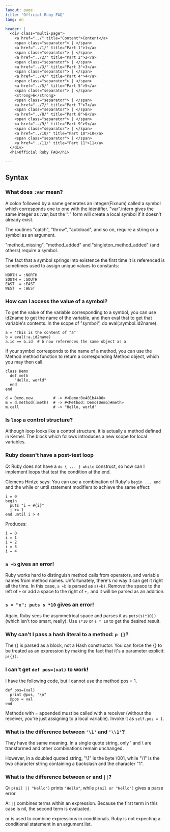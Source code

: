 ```yaml
---
layout: page
title: "Official Ruby FAQ"
lang: en

header: |
  <div class="multi-page">
    <a href="../" title="Content">Content</a>
    <span class="separator"> | </span>
    <a href="../1/" title="Part 1">1</a>
    <span class="separator"> | </span>
    <a href="../2/" title="Part 2">2</a>
    <span class="separator"> | </span>
    <a href="../3/" title="Part 3">3</a>
    <span class="separator"> | </span>
    <a href="../4/" title="Part 4">4</a>
    <span class="separator"> | </span>
    <a href="../5/" title="Part 5">5</a>
    <span class="separator"> | </span>
    <strong>6</strong>
    <span class="separator"> | </span>
    <a href="../7/" title="Part 7">7</a>
    <span class="separator"> | </span>
    <a href="../8/" title="Part 8">8</a>
    <span class="separator"> | </span>
    <a href="../9/" title="Part 9">9</a>
    <span class="separator"> | </span>
    <a href="../10/" title="Part 10">10</a>
    <span class="separator"> | </span>
    <a href="../11/" title="Part 11">11</a>
  </div>
  <h1>Official Ruby FAQ</h1>

---
```


## Syntax

### What does `:var` mean?

A colon followed by a name generates an integer(Fixnum) called a symbol
which corresponds one to one with the identifier. "var".intern gives the
same integer as :var, but the “:” form will create a local symbol if it
doesn't already exist.

The routines "catch", "throw", "autoload", and so on, require a string or a
symbol as an argument.

"method_missing", "method_added" and "singleton_method_added" (and others)
require a symbol.

The fact that a symbol springs into existence the first time it is referenced
is sometimes used to assign unique values to constants:

~~~
NORTH = :NORTH
SOUTH = :SOUTH
EAST  = :EAST
WEST  = :WEST
~~~

### How can I access the value of a symbol?

To get the value of the variable corresponding to a symbol, you can use
id2name to get the name of the variable, and then eval that to get that
variable's contents. In the scope of "symbol", do eval(:symbol.id2name).

~~~
a = 'This is the content of "a"'
b = eval(:a.id2name)
a.id == b.id  # b now references the same object as a
~~~

If your symbol corresponds to the name of a method, you can use the
Method.method function to return a corresponding Method object, which you
may then call.

~~~
class Demo
  def meth
    "Hello, world"
  end
end

d = Demo.new         # -> #<Demo:0x401b4400>
m = d.method(:meth)  # -> #<Method: Demo(Demo)#meth>
m.call               # -> "Hello, world"
~~~

### Is `loop` a control structure?

Although loop looks like a control structure, it is actually a method defined
in Kernel. The block which follows introduces a new scope for local variables.

### Ruby doesn't have a post-test loop

Q: Ruby does not have a `do { ... } while` construct, so how can I implement
loops that test the condition at the end.

Clemens Hintze says: You can use a combination of Ruby's `begin ... end`
and the while or until statement modifiers to achieve the same effect:

~~~
i = 0
begin
  puts "i = #{i}"
  i += 1
end until i > 4
~~~

Produces:

~~~
i = 0
i = 1
i = 2
i = 3
i = 4
~~~

### `a +b` gives an error!

Ruby works hard to distinguish method calls from operators, and variable
names from method names. Unfortunately, there's no way it can get it right
all the time. In this case, `a +b` is parsed as `a(+b)`. Remove the space
to the left of `+` or add a space to the right of `+,` and it will be parsed
as an addition.

### `s = "x"; puts s *10` gives an error!

Again, Ruby sees the asymmetrical space and parses it as `puts(s(*10))`
(which isn't too smart, really). Use `s*10` or `s * 10` to get the desired
result.

### Why can't I pass a hash literal to a method: `p {}`?

The {} is parsed as a block, not a Hash constructor. You can force the {}
to be treated as an expression by making the fact that it's a parameter
explicit: `p({})`.

### I can't get `def pos=(val)` to work!

I have the following code, but I cannot use the method pos = 1.

~~~
def pos=(val)
  print @pos, "\n"
  @pos = val
end
~~~

Methods with = appended must be called with a receiver (without the receiver,
you're just assigning to a local variable). Invoke it as `self.pos = 1`.

### What is the difference between `'\1'` and `'\\1'`?

They have the same meaning. In a single quote string, only \' and \\ are
transformed and other combinations remain unchanged.

However, in a doubled quoted string, "\1" is the byte \001, while "\\1"
is the two character string containing a backslash and the character "1".

### What is the difference between `or` and `||`?

Q: `p(nil || "Hello")` prints `"Hello"`, while `p(nil or "Hello")` gives a
parse error.

A: `||` combines terms within an expression. Because the first term in this
case is nil, the second term is evaluated.

or is used to combine expressions in conditionals. Ruby is not expecting a
conditional statement in an argument list.
